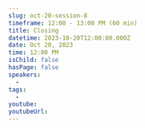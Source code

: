 ```yaml
---
slug: oct-20-session-8
timeframe: 12:00 - 13:00 PM (60 min)
title: Closing
datetime: 2023-10-20T12:00:00.000Z
date: Oct 20, 2023
time: 12:00 PM
isChild: false
hasPage: false
speakers:
  -
tags:
  -
youtube:
youtubeUrl:
---
```

